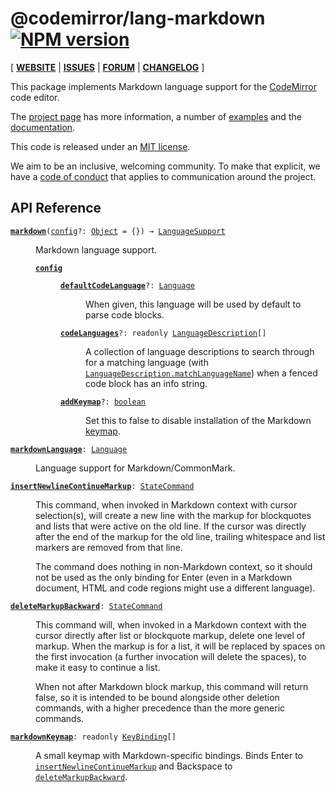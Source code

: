 <!-- NOTE: README.md is generated from src/README.md -->

# @codemirror/lang-markdown [![NPM version](https://img.shields.io/npm/v/@codemirror/lang-markdown.svg)](https://www.npmjs.org/package/@codemirror/lang-markdown)

[ [**WEBSITE**](https://codemirror.net/6/) | [**ISSUES**](https://github.com/codemirror/codemirror.next/issues) | [**FORUM**](https://discuss.codemirror.net/c/next/) | [**CHANGELOG**](https://github.com/codemirror/lang-markdown/blob/main/CHANGELOG.md) ]

This package implements Markdown language support for the
[CodeMirror](https://codemirror.net/6/) code editor.

The [project page](https://codemirror.net/6/) has more information, a
number of [examples](https://codemirror.net/6/examples/) and the
[documentation](https://codemirror.net/6/docs/).

This code is released under an
[MIT license](https://github.com/codemirror/lang-markdown/tree/main/LICENSE).

We aim to be an inclusive, welcoming community. To make that explicit,
we have a [code of
conduct](http://contributor-covenant.org/version/1/1/0/) that applies
to communication around the project.

## API Reference
<dl>
<dt id="user-content-markdown">
  <code><strong><a href="#user-content-markdown">markdown</a></strong>(<a id="user-content-markdown^config" href="#user-content-markdown^config">config</a>&#8288;?: <a href="https://developer.mozilla.org/en-US/docs/Web/JavaScript/Reference/Global_Objects/Object">Object</a> = {}) → <a href="https://codemirror.net/6/docs/ref#language.LanguageSupport">LanguageSupport</a></code></dt>

<dd><p>Markdown language support.</p>
<dl><dt id="user-content-markdown^config">
  <code><strong><a href="#user-content-markdown^config">config</a></strong></code></dt>

<dd><dl><dt id="user-content-markdown^config.defaultcodelanguage">
  <code><strong><a href="#user-content-markdown^config.defaultcodelanguage">defaultCodeLanguage</a></strong>&#8288;?: <a href="https://codemirror.net/6/docs/ref#language.Language">Language</a></code></dt>

<dd><p>When given, this language will be used by default to parse code
blocks.</p>
</dd><dt id="user-content-markdown^config.codelanguages">
  <code><strong><a href="#user-content-markdown^config.codelanguages">codeLanguages</a></strong>&#8288;?: readonly <a href="https://codemirror.net/6/docs/ref#language.LanguageDescription">LanguageDescription</a>[]</code></dt>

<dd><p>A collection of language descriptions to search through for a
matching language (with
<a href="https://codemirror.net/6/docs/ref/#language.LanguageDescription%5EmatchLanguageName"><code>LanguageDescription.matchLanguageName</code></a>)
when a fenced code block has an info string.</p>
</dd><dt id="user-content-markdown^config.addkeymap">
  <code><strong><a href="#user-content-markdown^config.addkeymap">addKeymap</a></strong>&#8288;?: <a href="https://developer.mozilla.org/en-US/docs/Web/JavaScript/Reference/Global_Objects/Boolean">boolean</a></code></dt>

<dd><p>Set this to false to disable installation of the Markdown
<a href="#user-content-markdownkeymap">keymap</a>.</p>
</dd></dl></dd></dl></dd>
<dt id="user-content-markdownlanguage">
  <code><strong><a href="#user-content-markdownlanguage">markdownLanguage</a></strong>: <a href="https://codemirror.net/6/docs/ref#language.Language">Language</a></code></dt>

<dd><p>Language support for Markdown/CommonMark.</p>
</dd>
<dt id="user-content-insertnewlinecontinuemarkup">
  <code><strong><a href="#user-content-insertnewlinecontinuemarkup">insertNewlineContinueMarkup</a></strong>: <a href="https://codemirror.net/6/docs/ref#state.StateCommand">StateCommand</a></code></dt>

<dd><p>This command, when invoked in Markdown context with cursor
selection(s), will create a new line with the markup for
blockquotes and lists that were active on the old line. If the
cursor was directly after the end of the markup for the old line,
trailing whitespace and list markers are removed from that line.</p>
<p>The command does nothing in non-Markdown context, so it should
not be used as the only binding for Enter (even in a Markdown
document, HTML and code regions might use a different language).</p>
</dd>
<dt id="user-content-deletemarkupbackward">
  <code><strong><a href="#user-content-deletemarkupbackward">deleteMarkupBackward</a></strong>: <a href="https://codemirror.net/6/docs/ref#state.StateCommand">StateCommand</a></code></dt>

<dd><p>This command will, when invoked in a Markdown context with the
cursor directly after list or blockquote markup, delete one level
of markup. When the markup is for a list, it will be replaced by
spaces on the first invocation (a further invocation will delete
the spaces), to make it easy to continue a list.</p>
<p>When not after Markdown block markup, this command will return
false, so it is intended to be bound alongside other deletion
commands, with a higher precedence than the more generic commands.</p>
</dd>
<dt id="user-content-markdownkeymap">
  <code><strong><a href="#user-content-markdownkeymap">markdownKeymap</a></strong>: readonly <a href="https://codemirror.net/6/docs/ref#view.KeyBinding">KeyBinding</a>[]</code></dt>

<dd><p>A small keymap with Markdown-specific bindings. Binds Enter to
<a href="#user-content-insertnewlinecontinuemarkup"><code>insertNewlineContinueMarkup</code></a>
and Backspace to
<a href="#user-content-deletemarkupbackward"><code>deleteMarkupBackward</code></a>.</p>
</dd>
</dl>
